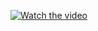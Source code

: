 [![Watch the video](https://img.youtube.com/vi/Ro34LibUZfk/0.jpg)](https://www.youtube.com/watch?v=Ro34LibUZfk)
